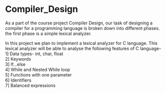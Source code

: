 # Compiler_Design
As a part of the course project Compiler Design, our task of designing a compiler for a programming language is broken down into different phases.
the first phase is a simple lexical analyzer.

In this project we plan to implement a lexical analyzer for C language. This lexical analyzer will be able to analyse the following features of C language- <br />
  1] Data types- int, char, float <br />
  2] Keywords <br />
  3] If...else <br />
  4] While and Nested While loop <br />
  5] Functions with one parameter <br />
  6] Identifiers <br />
  7] Balanced expressions <br />
